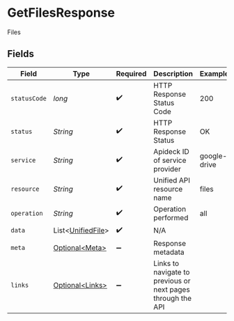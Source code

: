 # GetFilesResponse

Files


## Fields

| Field                                                        | Type                                                         | Required                                                     | Description                                                  | Example                                                      |
| ------------------------------------------------------------ | ------------------------------------------------------------ | ------------------------------------------------------------ | ------------------------------------------------------------ | ------------------------------------------------------------ |
| `statusCode`                                                 | *long*                                                       | :heavy_check_mark:                                           | HTTP Response Status Code                                    | 200                                                          |
| `status`                                                     | *String*                                                     | :heavy_check_mark:                                           | HTTP Response Status                                         | OK                                                           |
| `service`                                                    | *String*                                                     | :heavy_check_mark:                                           | Apideck ID of service provider                               | google-drive                                                 |
| `resource`                                                   | *String*                                                     | :heavy_check_mark:                                           | Unified API resource name                                    | files                                                        |
| `operation`                                                  | *String*                                                     | :heavy_check_mark:                                           | Operation performed                                          | all                                                          |
| `data`                                                       | List\<[UnifiedFile](../../models/components/UnifiedFile.md)> | :heavy_check_mark:                                           | N/A                                                          |                                                              |
| `meta`                                                       | [Optional\<Meta>](../../models/components/Meta.md)           | :heavy_minus_sign:                                           | Response metadata                                            |                                                              |
| `links`                                                      | [Optional\<Links>](../../models/components/Links.md)         | :heavy_minus_sign:                                           | Links to navigate to previous or next pages through the API  |                                                              |